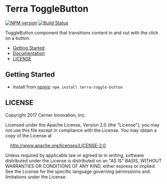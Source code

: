 # Terra ToggleButton


[![NPM version](http://img.shields.io/npm/v/terra-toggle-button.svg)](https://www.npmjs.org/package/terra-toggle-button)
[![Build Status](https://travis-ci.org/cerner/terra-core.svg?branch=master)](https://travis-ci.org/cerner/terra-core)

ToggleButton component that transitions content in and out with the click on a button.

- [Getting Started](#getting-started)
- [Documentation](https://github.com/cerner/terra-core/tree/master/packages/terra-toggle-button/docs)
- [LICENSE](#license)

## Getting Started

- Install from [npmjs](https://www.npmjs.com): `npm install terra-toggle-button`

## LICENSE

Copyright 2017 Cerner Innovation, Inc.

Licensed under the Apache License, Version 2.0 (the "License"); you may not use this file except in compliance with the License. You may obtain a copy of the License at

&nbsp;&nbsp;&nbsp;&nbsp;http://www.apache.org/licenses/LICENSE-2.0

Unless required by applicable law or agreed to in writing, software distributed under the License is distributed on an "AS IS" BASIS, WITHOUT WARRANTIES OR CONDITIONS OF ANY KIND, either express or implied. See the License for the specific language governing permissions and limitations under the License.
